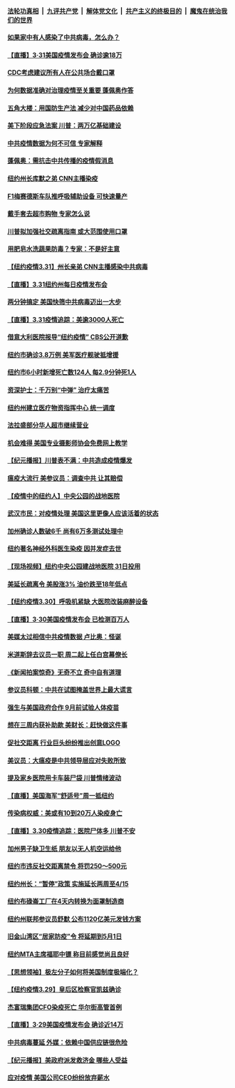 

####  [法轮功真相](../../../../basic/blob/master/README.md?t=04010601) &nbsp;|&nbsp; [九评共产党](../../../../9ping.md/blob/master/README.md?t=04010601) &nbsp;|&nbsp; [解体党文化](../../../../jtdwh.md/blob/master/README.md?t=04010601)  &nbsp;|&nbsp; [共产主义的终极目的](../../../../gczydzjmd.md/blob/master/README.md?t=04010601) &nbsp;|&nbsp; [魔鬼在统治我们的世界](../../../../mgztzwmdsj.md/blob/master/README.md?t=04010601) 

#### [如果家中有人感染了中共病毒，怎么办？](../pages/nsc412/n11993092.md?t=04010601) 

#### [【直播】3·31美国疫情发布会 确诊逾18万](../pages/nsc412/n11993029.md?t=04010601) 

#### [CDC考虑建议所有人在公共场合戴口罩](../pages/nsc412/n11993063.md?t=04010601) 

#### [为何数据准确对治理疫情至关重要 蓬佩奥作答](../pages/nsc412/n11992741.md?t=04010601) 

#### [五角大楼：用国防生产法 减少对中国药品依赖](../pages/nsc412/n11992751.md?t=04010601) 

#### [美下阶段应急法案 川普：两万亿基础建设](../pages/nsc412/n11992772.md?t=04010601) 

#### [中共疫情数据为何不可信 专家解释](../pages/nsc412/n11992756.md?t=04010601) 

#### [蓬佩奥：需抗击中共传播的疫情假消息](../pages/nsc412/n11992499.md?t=04010601) 

#### [纽约州长库默之弟 CNN主播染疫](../pages/nsc412/n11992653.md?t=04010601) 

#### [F1梅赛德斯车队推呼吸辅助设备 可快速量产](../pages/nsc412/n11992158.md?t=04010601) 

#### [戴手套去超市购物 专家怎么说](../pages/nsc412/n11992519.md?t=04010601) 

#### [川普拟加强社交疏离指南 或大范围使用口罩](../pages/nsc412/n11992403.md?t=04010601) 

#### [用肥皂水洗蔬果防毒？专家：不是好主意](../pages/nsc412/n11992361.md?t=04010601) 

#### [【纽约疫情3.31】州长亲弟 CNN主播感染中共病毒](../pages/nsc412/n11991677.md?t=04010601) 

#### [【直播】3.31纽约州每日疫情发布会](../pages/nsc412/n11992266.md?t=04010601) 

#### [两分钟搞定 美国快筛中共病毒迈出一大步](../pages/nsc412/n11992135.md?t=04010601) 

#### [【直播】3.31疫情追踪：美逾3000人死亡](../pages/nsc412/n11991737.md?t=04010601) 

#### [借意大利医院报导“纽约疫情” CBS公开道歉](../pages/nsc412/n11991622.md?t=04010601) 

#### [纽约市确诊3.8万例  美军医疗舰驶抵增援](../pages/nsc412/n11990728.md?t=04010601) 

#### [纽约市6小时新增死亡数124人  每2.9分钟死1人](../pages/nsc412/n11990697.md?t=04010601) 

#### [资深护士：千万别“中弹” 治疗太痛苦](../pages/nsc412/n11990702.md?t=04010601) 

#### [纽约州建立医疗物资指挥中心 统一调度](../pages/nsc412/n11990725.md?t=04010601) 

#### [法拉盛部分华人超市继续营业](../pages/nsc412/n11990707.md?t=04010601) 

#### [机会难得 美国专业摄影师协会免费网上教学](../pages/nsc412/n11990591.md?t=04010601) 

#### [【纪元播报】川普表不满：中共造成疫情爆发](../pages/nsc412/n11986678.md?t=04010601) 

#### [瘟疫大流行 美参议员：调查中共 让其赔偿](../pages/nsc412/n11989642.md?t=04010601) 

#### [【疫情中的纽约人】中央公园的战地医院](../pages/nsc412/n11990160.md?t=04010601) 

#### [武汉市民：对疫情处理 美国这里更像人应该活着的状态](../pages/nsc412/n11990108.md?t=04010601) 

#### [加州确诊人数破6千 尚有6万多测试处理中](../pages/nsc412/n11989966.md?t=04010601) 

#### [纽约著名神经外科医生染疫 因并发症去世](../pages/nsc412/n11989808.md?t=04010601) 

#### [【现场视频】纽约中央公园建战地医院 31日投用](../pages/nsc412/n11989760.md?t=04010601) 

#### [美延长疏离令 美股涨3% 油价跌至18年低点](../pages/nsc412/n11989767.md?t=04010601) 

#### [【纽约疫情3.30】呼吸机紧缺 大医院改装麻醉设备](../pages/nsc412/n11988256.md?t=04010601) 

#### [【直播】3·30美国疫情发布会 已检测百万人](../pages/nsc412/n11989391.md?t=04010601) 

#### [美媒太过相信中共疫情数据 卢比奥：怪诞](../pages/nsc412/n11988821.md?t=04010601) 

#### [米道斯辞去议员一职 周二起上任白宫幕僚长](../pages/nsc412/n11989409.md?t=04010601) 

#### [《新闻拍案惊奇》无奇不立 奇中自有道理](../pages/nsc412/n11989310.md?t=04010601) 

#### [参议员科顿：中共在试图掩盖世界上最大谎言](../pages/nsc412/n11989131.md?t=04010601) 

#### [强生与美国政府合作 9月前试验人体疫苗](../pages/nsc412/n11989210.md?t=04010601) 

#### [想在三周内获补助款 美财长：赶快做这件事](../pages/nsc412/n11989143.md?t=04010601) 

#### [促社交距离 行业巨头纷纷推出创意LOGO](../pages/nsc412/n11988958.md?t=04010601) 

#### [美议员：大瘟疫是中共领导层应对失败所致](../pages/nsc412/n11987174.md?t=04010601) 

#### [提及家乡医院用卡车装尸袋 川普情绪波动](../pages/nsc412/n11988913.md?t=04010601) 

#### [【直播】美国海军“舒适号”周一抵纽约](../pages/nsc412/n11988771.md?t=04010601) 

#### [传染病权威：美或有10到20万人染疫身亡](../pages/nsc412/n11986277.md?t=04010601) 

#### [【直播】3.30疫情追踪：医院尸体多 川普不安](../pages/nsc412/n11988381.md?t=04010601) 

#### [加州男子缺卫生纸 朋友以无人机空运给他](../pages/nsc412/n11988168.md?t=04010601) 

#### [纽约市违反社交距离禁令 将罚250～500元](../pages/nsc412/n11987435.md?t=04010601) 

#### [纽约州长：“暂停”政策  实施延长两周至4/15](../pages/nsc412/n11987457.md?t=04010601) 

#### [纽约布碌崙工厂在4天内转换为面罩制造商](../pages/nsc412/n11987465.md?t=04010601) 

#### [纽约州联邦参议员舒默  公布1120亿美元发钱方案](../pages/nsc412/n11987514.md?t=04010601) 

#### [旧金山湾区“居家防疫”令 将延期到5月1日](../pages/nsc412/n11987593.md?t=04010601) 

#### [纽约MTA主席福耶中镖 称目前感觉尚且良好](../pages/nsc412/n11987473.md?t=04010601) 

#### [【思想领袖】极左分子如何将美国制度极端化？](../pages/nsc412/n11698317.md?t=04010601) 

#### [【纽约疫情3.29】皇后区检察官凯兹确诊](../pages/nsc412/n11985412.md?t=04010601) 

#### [杰富瑞集团CFO染疫死亡 华尔街高管首例](../pages/nsc412/n11986712.md?t=04010601) 

#### [【直播】3·29美国疫情发布会 确诊近14万](../pages/nsc412/n11986241.md?t=04010601) 

#### [中共病毒蔓延 外媒：依赖中国供应链很危险](../pages/nsc412/n11984622.md?t=04010601) 

#### [【纪元播报】美政府派发救济金 哪些人受益](../pages/nsc412/n11986382.md?t=04010601) 

#### [应对疫情 美国公司CEO纷纷放弃薪水](../pages/nsc412/n11985616.md?t=04010601) 

